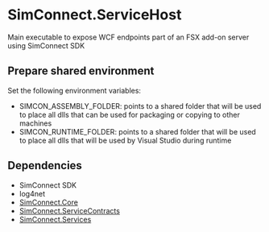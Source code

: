 # SimConnect.ServiceHost
Main executable to expose WCF endpoints part of an FSX add-on server using SimConnect SDK

## Prepare shared environment

Set the following environment variables:
* SIMCON_ASSEMBLY_FOLDER: points to a shared folder that will be used to place all dlls that can be used for packaging or copying to other machines
* SIMCON_RUNTIME_FOLDER: points to a shared folder that will be used to place all dlls that will be used by Visual Studio during runtime

## Dependencies
* SimConnect SDK
* log4net
* [SimConnect.Core](https://github.com/araad/SimConnect.Core)
* [SimConnect.ServiceContracts](https://github.com/araad/SimConnect.ServiceContracts)
* [SimConnect.Services](https://github.com/araad/SimConnect.ServiceHost)
